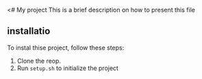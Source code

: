 <# My project
This is a brief description on how to present this file

## installatio
To instal thise project, follow these steps:
1. Clone the reop.
2. Run `setup.sh` to initialize the project

